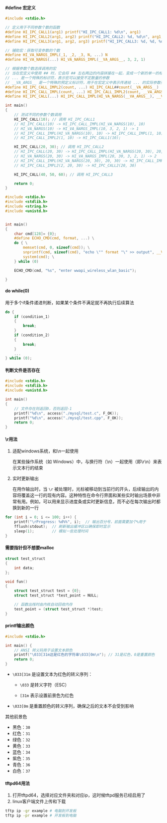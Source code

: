 #### #define 宏定义

```c
#include <stdio.h>

// 定义用于不同参数个数的函数
#define HI_IPC_CALL1(arg1) printf("HI_IPC_CALL1: %d\n", arg1)
#define HI_IPC_CALL2(arg1, arg2) printf("HI_IPC_CALL2: %d, %d\n", arg1, arg2)
#define HI_IPC_CALL3(arg1, arg2, arg3) printf("HI_IPC_CALL3: %d, %d, %d\n", arg1, arg2, arg3)

// 辅助宏：获取可变参数的个数
#define HI_VA_NARGS_IMPL(_1, _2, _3, N, ...) N
#define HI_VA_NARGS(...) HI_VA_NARGS_IMPL(__VA_ARGS__, 3, 2, 1)

// 根据参数个数选择调用的宏
// 当在宏定义中使用 ## 时，它会将 ## 左右两边的内容拼接在一起，变成一个新的单一的标识符或符号
// ... 是一个特殊的标识符，表示宏可以接受不定数量的参数
// __VA_ARGS__ 是一个特殊的预定义标识符，用于在宏定义中表示传递给 ... 的实际参数列表。它是可变参数的替代符，表示调用宏时传递的所有额外参数
#define HI_IPC_CALL_IMPL2(count, ...) HI_IPC_CALL##count(__VA_ARGS__)
#define HI_IPC_CALL_IMPL(count, ...) HI_IPC_CALL_IMPL2(count, __VA_ARGS__)
#define HI_IPC_CALL(...) HI_IPC_CALL_IMPL(HI_VA_NARGS(__VA_ARGS__), __VA_ARGS__)

int main()
{
	// 测试不同的参数个数调用
	HI_IPC_CALL(10); // 调用 HI_IPC_CALL1
	// HI_IPC_CALL(10) -> HI_IPC_CALL_IMPL(HI_VA_NARGS(10), 10)
	// HI_VA_NARGS(10) -> HI_VA_NARGS_IMPL(10, 3, 2, 1) -> 1
	// HI_IPC_CALL_IMPL(HI_VA_NARGS(10), 10) -> HI_IPC_CALL_IMPL(1, 10) -> HI_IPC_CALL_IMPL2(1, 10)
	// HI_IPC_CALL_IMPL2(1, 10) -> HI_IPC_CALL1(10);

	HI_IPC_CALL(20, 30); // 调用 HI_IPC_CALL2
	// HI_IPC_CALL(20, 30) -> HI_IPC_CALL_IMPL(HI_VA_NARGS(20, 30), 20, 30)
	// HI_VA_NARGS(20, 30) -> HI_VA_NARGS_IMPL(20, 30, 3, 2, 1) -> 2
	// HI_IPC_CALL_IMPL(HI_VA_NARGS(20, 30), 20, 30) -> HI_IPC_CALL_IMPL(2, 20, 30) -> HI_IPC_CALL_IMPL2(2, 20, 30)
	// HI_IPC_CALL_IMPL2(2, 20, 30) -> HI_IPC_CALL2(20, 30)

	HI_IPC_CALL(40, 50, 60); // 调用 HI_IPC_CALL3

	return 0;
}
```

```c
#include <stdio.h>
#include <stdlib.h>
#include <string.h>
#include <unistd.h>


int main()
{
	char cmd[128]= {0};
	#define ECHO_CMD(cmd, format, ...) \
    do { \
        memset(cmd, 0, sizeof(cmd)); \
        snprintf(cmd, sizeof(cmd), "echo \"" format "\" >> output", __VA_ARGS__); \
        system(cmd); \
    } while (0)

	ECHO_CMD(cmd, "%s", "enter wwapi_wireless_wlan_basic");

}

```



#### do while(0)

用于多个if条件递进判断，如果某个条件不满足就不再执行后续算法

```c
do {
    if (condition_1)
    {
        break;
    }
    if (condition_2)
    {
        break;
    }
    ...
} while (0);
```

#### 判断文件是否存在

```c
#include <stdio.h>
#include <stdlib.h>
#include <unistd.h>

int main()
{
    // 文件存在则返回0，否则返回-1
	printf("%d\n", access("./mysql/test.c", F_OK));
	printf("%d\n", access("./mysql/test.cpp", F_OK));
	return 0;
}
```

#### \r用法

1.   适配windows系统，和\n一起使用

     在某些操作系统（如 Windows）中，与换行符（\n）一起使用（即\r\n）来表示文本行的结束

2.   实时更新输出

     在用作输出时，当 `\r` 被处理时，光标被移动到当前行的开头，后续输出的内容将覆盖这一行的现有内容。这种特性在命令行界面和某些实时输出场景中非常有用。例如，可以用来显示进度条或实时更新信息，而不必在每次输出时都换到新的一行

```c
for (int i = 0; i <= 100; i++) {
    printf("\rProgress: %d%%", i);	// 输出百分号，前面需要加个%用于
    fflush(stdout);  // 刷新输出缓冲区以确保即时显示
    sleep(1);        // 模拟一些处理时间
}
```

#### 需要指针但不想要malloc

```c
struct test_struct
{
    int data;
};

void fun()
{
    struct test_struct test = {0};
    struct test_struct *test_point = NULL;

    // 函数出栈时由内核自动回收内存
    test_point = (struct test_struct *)test;
}
```

#### printf输出颜色

```c
#include <stdio.h>

int main() {
    // ANSI 转义码用于设置文本颜色
    printf("\033[31m这是红色的字符串\033[0m\n"); // 31是红色，0是重置颜色
    return 0;
}
```

-   `\033[31m` 是设置文本为红色的转义序列：
    -   `\033` 是转义字符（ESC）

    -   `[31m` 表示设置前景色为红色

-   `\033[0m` 是重置颜色的转义序列，确保之后的文本不会受到影响

其他前景色

-   黑色：`30`
-   红色：`31`
-   绿色：`32`
-   黄色：`33`
-   蓝色：`34`
-   紫色：`35`
-   青色：`36`
-   白色：`37`

#### tftpd64用法

1.   打开tftpd64，选择对应文件夹和对应ip，这时候tftpd服务已经启用了
2.   linux客户端文件上传和下载

```bash
tftp ip -gr example # 电脑到开发板
tftp ip -pr example # 开发板到电脑
```

